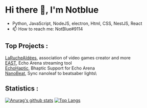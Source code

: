 # Hi there 👋, I'm Notblue
- Python, JavaScript, NodeJS, electron, Html, CSS, NestJS, React
- 📫 How to reach me: NotBlue#9114

## Top Projects :
  
[LaRucheAIdées](https://www.larucheaidees.fr/), association of video games creator and more\
[EAST](https://github.com/NotBlue-Dev/EAST), Echo Arena streaming tool\
[EchoHaptic](https://github.com/NotBlue-Dev/Echo-VR-Haptics), Bhaptic Support for Echo Arena\
[NanoBeat](https://github.com/NotBlue-Dev/NanoBeatV2), Sync nanoleaf to beatsaber lights\

## Statistics :

[![Anurag's github stats](https://github-readme-stats.vercel.app/api?username=NotBlue-Dev&show_icons=true&theme=onedark)](https://github.com/anuraghazra/github-readme-stats)
[![Top Langs](https://github-readme-stats.vercel.app/api/top-langs/?username=NotBlue-Dev&theme=onedark)](https://github.com/anuraghazra/github-readme-stats)
